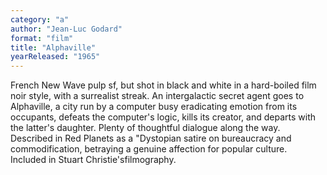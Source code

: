 ```yaml
---
category: "a"
author: "Jean-Luc Godard"
format: "film"
title: "Alphaville"
yearReleased: "1965"
---
```

French New Wave pulp sf, but shot in black and white in a hard-boiled film noir style, with a surrealist streak. An intergalactic secret agent goes to Alphaville, a city run by a computer busy eradicating emotion from its occupants, defeats the computer's logic, kills its creator, and departs with the latter's daughter. Plenty of thoughtful dialogue along the way.
 
Described in Red Planets as a "Dystopian satire on bureaucracy and commodification, betraying a genuine affection for popular culture.
 
Included in Stuart Christie'sfilmography.
 